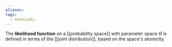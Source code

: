 ```yaml
---
aliases: 
tags:
  - note/wiki
---
```


The **likelihood function** on a [[probability space]] with parameter space $\Theta$ is defined in terms of the [[joint distribution]], based on the space's atomicity.